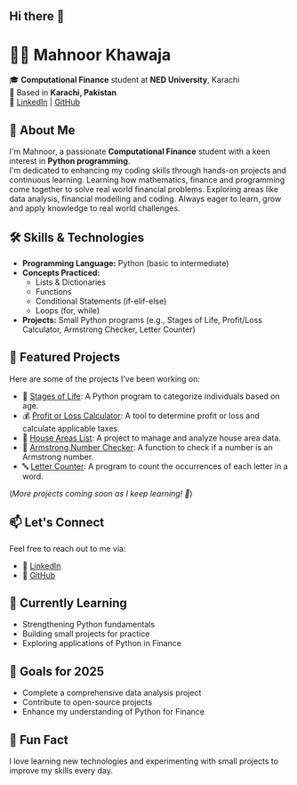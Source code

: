 ## Hi there 👋
# 👩‍💻 Mahnoor Khawaja

🎓 **Computational Finance** student at **NED University**, Karachi  
📍 Based in **Karachi, Pakistan**  
🔗 [LinkedIn](https://www.linkedin.com/in/mahnoor-shehzad-a37b06356/) | [GitHub](https://github.com/mahnoor0618)

## 🚀 About Me

I'm Mahnoor, a passionate **Computational Finance** student with a keen interest in **Python programming**.  
I'm dedicated to enhancing my coding skills through hands-on projects and continuous learning.
Learning how mathematics, finance and programming come together to solve real world financial problems. 
Exploring areas like data analysis, financial modelling and coding. 
Always eager to learn, grow and apply knowledge to real world challenges.

## 🛠️ Skills & Technologies

- **Programming Language:** Python (basic to intermediate)
- **Concepts Practiced:** 
  - Lists & Dictionaries
  - Functions
  - Conditional Statements (if-elif-else)
  - Loops (for, while)
- **Projects:** Small Python programs (e.g., Stages of Life, Profit/Loss Calculator, Armstrong Checker, Letter Counter)

## 📂 Featured Projects

Here are some of the projects I've been working on:

- 🧒 [Stages of Life](https://github.com/mahnoor0618/stages-of-life): A Python program to categorize individuals based on age.
- 💰 [Profit or Loss Calculator](https://github.com/mahnoor0618/profit-or-loss): A tool to determine profit or loss and calculate applicable taxes.
- 🏡 [House Areas List](https://github.com/mahnoor0618/house-areas): A project to manage and analyze house area data.
- 🔢 [Armstrong Number Checker](https://github.com/mahnoor0618/armstrong-checker): A function to check if a number is an Armstrong number.
- 🔤 [Letter Counter](https://github.com/mahnoor0618/letter-counter): A program to count the occurrences of each letter in a word.

(*More projects coming soon as I keep learning! 🚀*)

## 📫 Let's Connect

Feel free to reach out to me via:

- 💼 [LinkedIn](https://www.linkedin.com/in/mahnoor-shehzad-a37b06356/)  
- 🐙 [GitHub](https://github.com/mahnoor0618)  

## 🧠 Currently Learning

- Strengthening Python fundamentals  
- Building small projects for practice  
- Exploring applications of Python in Finance

## 🎯 Goals for 2025

- Complete a comprehensive data analysis project  
- Contribute to open-source projects  
- Enhance my understanding of Python for Finance  

## 🎉 Fun Fact

I love learning new technologies and experimenting with small projects to improve my skills every day.









<!--
**mahnoor0618/mahnoor0618** is a ✨ _special_ ✨ repository because its `README.md` (this file) appears on your GitHub profile.

Here are some ideas to get you started:

- 🔭 I’m currently working on ...
- 🌱 I’m currently learning ...
- 👯 I’m looking to collaborate on ...
- 🤔 I’m looking for help with ...
- 💬 Ask me about ...
- 📫 How to reach me: ...
- 😄 Pronouns: ...
- ⚡ Fun fact: ...
-->
